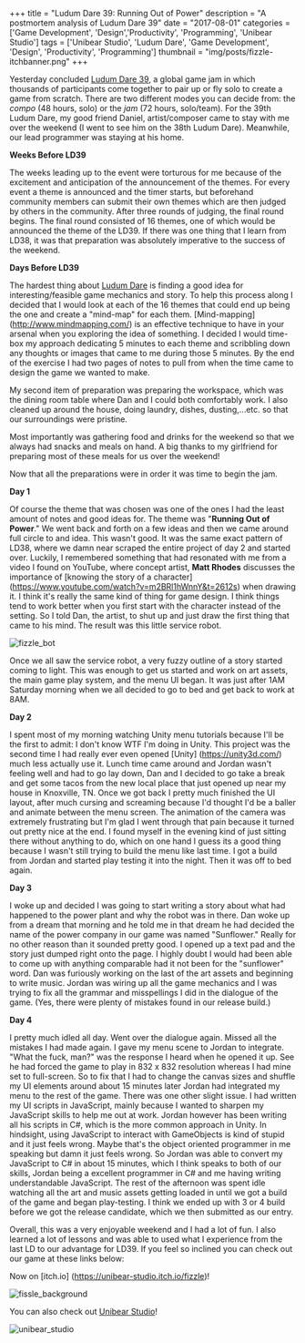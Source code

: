 +++
title = "Ludum Dare 39: Running Out of Power"
description = "A postmortem analysis of Ludum Dare 39"
date = "2017-08-01"
categories = ['Game Development', 'Design','Productivity', 'Programming', 'Unibear Studio']
tags = ['Unibear Studio', 'Ludum Dare', 'Game Development', 'Design', 'Productivity', 'Programming']
thumbnail = "img/posts/fizzle-itchbanner.png"
+++

Yesterday concluded [Ludum Dare 39](www.ldjam.com), a global game jam in which thousands of participants come together to pair up or fly solo to create a game from scratch. There are two different modes you can decide from: the *compo* (48 hours, solo) or the *jam* (72 hours, solo/team). For the 39th Ludum Dare, my good friend Daniel, artist/composer came to stay with me over the weekend (I went to see him on the 38th Ludum Dare). Meanwhile, our lead programmer was staying at his home.

__Weeks Before LD39__

The weeks leading up to the event were torturous for me because of the excitement and anticipation of the announcement of the themes. For every event a theme is announced and the timer starts, but beforehand community members can submit their own themes which are then judged by others in the community. After three rounds of judging, the final round begins. The final round consisted of 16 themes, one of which would be announced the theme of the LD39. If there was one thing that I learn from LD38, it was that preparation was absolutely imperative to the success of the weekend.

__Days Before LD39__

The hardest thing about [Ludum Dare](www.ldjam.com) is finding a good idea for interesting/feasible game mechanics and story. To help this process along I decided that I would look at each of the 16 themes that could end up being the one and create a "mind-map" for each them. [Mind-mapping] (http://www.mindmapping.com/) is an effective technique to have in your arsenal when you exploring the idea of something. I decided I would time-box my approach dedicating 5 minutes to each theme and scribbling down any thoughts or images that came to me during those 5 minutes. By the end of the exercise I had two pages of notes to pull from when the time came to design the game we wanted to make.

My second item of preparation was preparing the workspace, which was the dining room table where Dan and I could both comfortably work. I also cleaned up around the house, doing laundry, dishes, dusting,...etc. so that our surroundings were pristine.

Most importantly was gathering food and drinks for the weekend so that we always had snacks and meals on hand. A big thanks to my girlfriend for preparing most of these meals for us over the weekend!

Now that all the preparations were in order it was time to begin the jam.

__Day 1__

Of course the theme that was chosen was one of the ones I had the least amount of notes and good ideas for. The theme was "**Running Out of Power**." We went back and forth on a few ideas and then we came around full circle to and idea. This wasn't good. It was the same exact pattern of LD38, where we damn near scraped the entire project of day 2 and started over. Luckily, I remembered something that had resonated with me from a video I found on YouTube, where concept artist, **Matt Rhodes** discusses the importance of [knowing the story of a character] (https://www.youtube.com/watch?v=m2BRl1hWnnY&t=2612s) when drawing it. I think it's really the same kind of thing for game design. I think things tend to work better when you first start with the character instead of the setting. So I told Dan, the artist, to shut up and just draw the first thing that came to his mind. The result was this little service robot.
 
 ![fizzle_bot](/img/posts/fizzlebot.png  "Unit-F155L3")
 
Once we all saw the service robot, a very fuzzy outline of a story started coming to light. This was enough to get us started and work on art assets, the main game play system, and the menu UI began. It was just after 1AM Saturday morning when we all decided to go to bed and get back to work at 8AM.

__Day 2__

I spent most of my morning watching Unity menu tutorials because I'll be the first to admit: I don't know WTF I'm doing in Unity. This project was the second time I had really ever even opened [Unity] (https://unity3d.com/) much less actually use it. Lunch time came around and Jordan wasn't feeling well and had to go lay down, Dan and I decided to go take a break and get some tacos from the new local place that just opened up near my house in Knoxville, TN. Once we got back I pretty much finished the UI layout, after much cursing and screaming because I'd thought I'd be a baller and animate between the menu screen. The animation of the camera was extremely frustrating but I'm glad I went through that pain because it turned out pretty nice at the end. I found myself in the evening kind of just sitting there without anything to do, which on one hand I guess its a good thing because I wasn't still trying to build the menu like last time. I got a build from Jordan and started play testing it into the night. Then it was off to bed again.

__Day 3__

I woke up and decided I was going to start writing a story about what had happened to the power plant and why the robot was in there. Dan woke up from a dream that morning and he told me in that dream he had decided the name of the power company in our game was named "Sunflower." Really for no other reason than it sounded pretty good. I opened up a text pad and the story just dumped right onto the page. I highly doubt I would had been able to come up with anything comparable had it not been for the "sunflower" word. Dan was furiously working on the last of the art assets and beginning to write music. Jordan was wiring up all the game mechanics and I was trying to fix all the grammar and misspellings I did in the dialogue of the game. (Yes, there were plenty of mistakes found in our release build.)

__Day 4__

I pretty much idled all day. Went over the dialogue again. Missed all the mistakes I had made again. I gave my menu scene to Jordan to integrate. "What the fuck, man?" was the response I heard when he opened it up. See he had forced the game to play in 832 x 832 resolution whereas I had mine set to full-screen. So to fix that I had to change the canvas sizes and shuffle my UI elements around about 15 minutes later Jordan had integrated my menu to the rest of the game. There was one other slight issue. I had written my UI scripts in JavaScript, mainly because I wanted to sharpen my JavaScript skills to help me out at work. Jordan however has been writing all his scripts in C#, which is the more common approach in Unity.  In hindsight, using JavaScript to interact with GameObjects is kind of stupid and it just feels wrong. Maybe that's the object oriented programmer in me speaking but damn it just feels wrong. So Jordan was able to convert my JavaScript to C# in about 15 minutes, which I think speaks to both of our skills, Jordan being a excellent programmer in C# and me having writing understandable JavaScript. The rest of the afternoon was spent idle watching all the art and music assets getting loaded in until we got a build of the game and began play-testing. I think we ended up with 3 or 4 build before we got the release candidate, which we then submitted as our entry.

Overall, this was a very enjoyable weekend and I had a lot of fun. I also learned a lot of lessons and was able to used what I experience from the last LD to our advantage for LD39. If you feel so inclined you can check out our game at these links below:

Now on [itch.io] (https://unibear-studio.itch.io/fizzle)!

![fissle_background](/img/posts/fizzle_background.png "Fizzle Desktop Background")

You can also check out [Unibear Studio](http://unibearstudio.com/)!

![unibear_studio](/img/posts/unibearstudio.png "Unibear Studio Logo")
